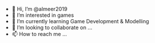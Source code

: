 - 👋 Hi, I’m @almeer2019
- 👀 I’m interested in games
- 🌱 I’m currently learning Game Development & Modelling
- 💞️ I’m looking to collaborate on ...
- 📫 How to reach me ...

<!---
almeer2019/almeer2019 is a ✨ special ✨ repository because its `README.md` (this file) appears on your GitHub profile.
You can click the Preview link to take a look at your changes.
--->
